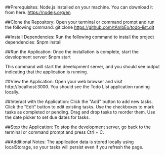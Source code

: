 ##Prerequisites:
Node.js installed on your machine. You can download it from here.
https://nodejs.org/en

##Clone the Repository:
Open your terminal or command prompt and run the following command:
git clone https://github.com/tAmbEo/todo-list.git

##Install Dependencies:
Run the following command to install the project dependencies:
$npm install

##Run the Application:
Once the installation is complete, start the development server:
$npm start

This command will start the development server, and you should see output indicating that the application is running.

##View the Application:
Open your web browser and visit http://localhost:3000. You should see the Todo List application running locally.

##Interact with the Application:
Click the "Add" button to add new tasks.
Click the "Edit" button to edit existing tasks.
Use the checkboxes to mark tasks as completed or pending.
Drag and drop tasks to reorder them.
Use the date picker to set due dates for tasks.

##Stop the Application:
To stop the development server, go back to the terminal or command prompt and press Ctrl + C.

##Additional Notes:
The application data is stored locally using localStorage, so your tasks will persist even if you refresh the page.